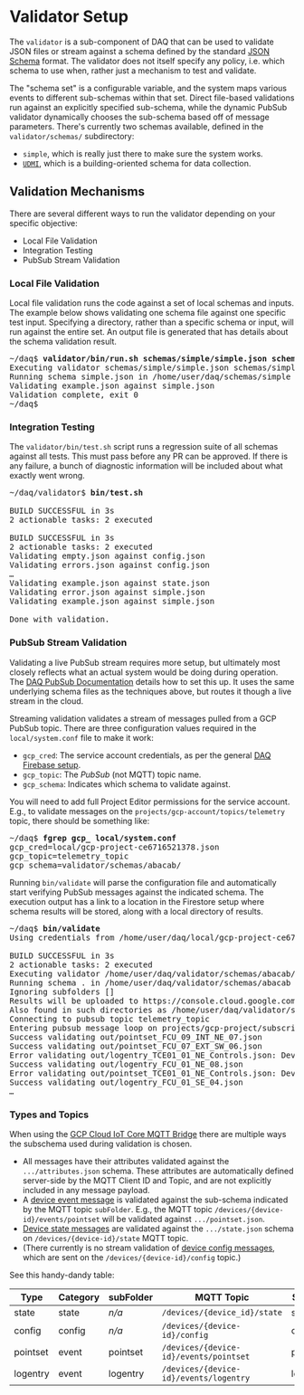 # Validator Setup

The `validator` is a sub-component of DAQ that can be used to validate JSON files or stream against a schema
defined by the standard [JSON Schema](https://json-schema.org/) format. The validator does not itself specify
any policy, i.e. which schema to use when, rather just a mechanism to test and validate.

The "schema set" is a configurable variable, and the system maps various events to different sub-schemas within
that set. Direct file-based validations run against an explicitly specified sub-schema, while the dynamic PubSub
validator dynamically chooses the sub-schema based off of message parameters. There's currently two schemas
available, defined in the `validator/schemas/` subdirectory:
* `simple`, which is really just there to make sure the system works.
* [`UDMI`](../schemas/udmi/README.md), which is a building-oriented schema for data collection.

## Validation Mechanisms

There are several different ways to run the validator depending on your specific objective:
* Local File Validation
* Integration Testing
* PubSub Stream Validation

### Local File Validation

Local file validation runs the code against a set of local schemas and inputs. The example below shows
validating one schema file against one specific test input.
Specifying a directory, rather than a specific schema or input, will run against the entire set.
An output file is generated that has details about the schema validation result.

<pre>
~/daq$ <b>validator/bin/run.sh schemas/simple/simple.json schemas/simple/simple.tests/example.json</b>
Executing validator schemas/simple/simple.json schemas/simple/simple.tests/example.json...
Running schema simple.json in /home/user/daq/schemas/simple
Validating example.json against simple.json
Validation complete, exit 0
~/daq$
</pre>

### Integration Testing

The `validator/bin/test.sh` script runs a regression suite of all schemas against all tests.
This must pass before any PR can be approved. If there is any failure, a bunch of diagnostic
information will be included about what exactly went wrong.

<pre>
~/daq/validator$ <b>bin/test.sh</b>

BUILD SUCCESSFUL in 3s
2 actionable tasks: 2 executed

BUILD SUCCESSFUL in 3s
2 actionable tasks: 2 executed
Validating empty.json against config.json
Validating errors.json against config.json
<em>&hellip;</em>
Validating example.json against state.json
Validating error.json against simple.json
Validating example.json against simple.json

Done with validation.
</pre>

### PubSub Stream Validation

Validating a live PubSub stream requires more setup, but ultimately most closely reflects what an
actual system would be doing during operation. The [DAQ PubSub Documentation](pubsub.md) details
how to set this up. It uses the same underlying schema files as the techniques above, but routes
it though a live stream in the cloud.

Streaming validation validates a stream of messages pulled from a GCP PubSub topic.
There are three configuration values required in the `local/system.conf` file to make it work:
* `gcp_cred`: The service account credentials, as per the general [DAQ Firebase setup](firebase.md).
* `gcp_topic`: The _PubSub_ (not MQTT) topic name.
* `gcp_schema`: Indicates which schema to validate against.

You will need to add full Project Editor permissions for the service account.
E.g., to validate messages on the `projects/gcp-account/topics/telemetry` topic,
there should be something like:

<pre>
~/daq$ <b>fgrep gcp_ local/system.conf</b>
gcp_cred=local/gcp-project-ce6716521378.json
gcp_topic=telemetry_topic
gcp_schema=validator/schemas/abacab/
</pre>

Running `bin/validate` will parse the configuration file and automatically start
verifying PubSub messages against the indicated schema.
The execution output has a link to a location in the Firestore setup
where schema results will be stored, along with a local directory of results.

<pre>
~/daq$ <b>bin/validate</b>
Using credentials from /home/user/daq/local/gcp-project-ce6716521378.json

BUILD SUCCESSFUL in 3s
2 actionable tasks: 2 executed
Executing validator /home/user/daq/validator/schemas/abacab/ pubsub:telemetry_topic...
Running schema . in /home/user/daq/validator/schemas/abacab
Ignoring subfolders []
Results will be uploaded to https://console.cloud.google.com/firestore/data/registries/?project=gcp-project
Also found in such directories as /home/user/daq/validator/schemas/abacab/out
Connecting to pubsub topic telemetry_topic
Entering pubsub message loop on projects/gcp-project/subscriptions/daq-validator
Success validating out/pointset_FCU_09_INT_NE_07.json
Success validating out/pointset_FCU_07_EXT_SW_06.json
Error validating out/logentry_TCE01_01_NE_Controls.json: DeviceId TCE01_01_NE_Controls must match pattern ^([a-z][_a-z0-9-]*[a-z0-9]|[A-Z][_A-Z0-9-]*[A-Z0-9])$
Success validating out/logentry_FCU_01_NE_08.json
Error validating out/pointset_TCE01_01_NE_Controls.json: DeviceId TCE01_01_NE_Controls must match pattern ^([a-z][_a-z0-9-]*[a-z0-9]|[A-Z][_A-Z0-9-]*[A-Z0-9])$
Success validating out/logentry_FCU_01_SE_04.json
<em>&hellip;</em>
</pre>

### Types and Topics

When using the
[GCP Cloud IoT Core MQTT Bridge](https://cloud.google.com/iot/docs/how-tos/mqtt-bridge#publishing_telemetry_events)
there are multiple ways the subschema used during validation is chosen.
* All messages have their attributes validated against the `.../attributes.json` schema. These attributes are
automatically defined server-side by the MQTT Client ID and Topic, and are not explicitly included in any message payload.
* A [device event message](https://cloud.google.com/iot/docs/how-tos/mqtt-bridge#publishing_telemetry_events)
is validated against the sub-schema indicated by the MQTT topic `subFolder`. E.g., the MQTT
topic `/devices/{device-id}/events/pointset` will be validated against `.../pointset.json`.
* [Device state messages](https://cloud.google.com/iot/docs/how-tos/config/getting-state#reporting_device_state)
are validated against the `.../state.json` schema on `/devices/{device-id}/state` MQTT topic.
* (There currently is no stream validation of
[device config messages](https://cloud.google.com/iot/docs/how-tos/config/configuring-devices#mqtt), which are sent on the
`/devices/{device-id}/config` topic.)

See this handy-dandy table:

| Type     | Category | subFolder |                MQTT Topic              |  Schema File  |
|----------|----------|-----------|----------------------------------------|---------------|
| state    | state    | _n/a_     | `/devices/{device_id}/state`           | state.json    |
| config   | config   | _n/a_     | `/devices/{device-id}/config`          | config.json   |
| pointset | event    | pointset  | `/devices/{device-id}/events/pointset` | pointset.json |
| logentry | event    | logentry  | `/devices/{device-id}/events/logentry` | logentry.json |
